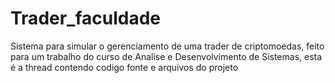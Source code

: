 # Trader_faculdade
Sistema para simular o gerenciamento de uma trader de criptomoedas, feito para um trabalho do curso de Analise e Desenvolvimento de Sistemas, esta é a thread contendo codigo fonte
e arquivos do projeto
